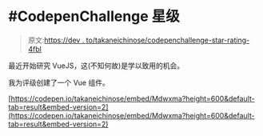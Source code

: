 # #CodepenChallenge 星级

> 原文:[https://dev . to/takaneichinose/codepenchallenge-star-rating-4fbl](https://dev.to/takaneichinose/codepenchallenge-star-rating-4fbl)

最近开始研究 VueJS，这(不知何故)是学以致用的机会。

我为评级创建了一个 Vue 组件。

[https://codepen.io/takaneichinose/embed/Mdwxma?height=600&default-tab=result&embed-version=2](https://codepen.io/takaneichinose/embed/Mdwxma?height=600&default-tab=result&embed-version=2)